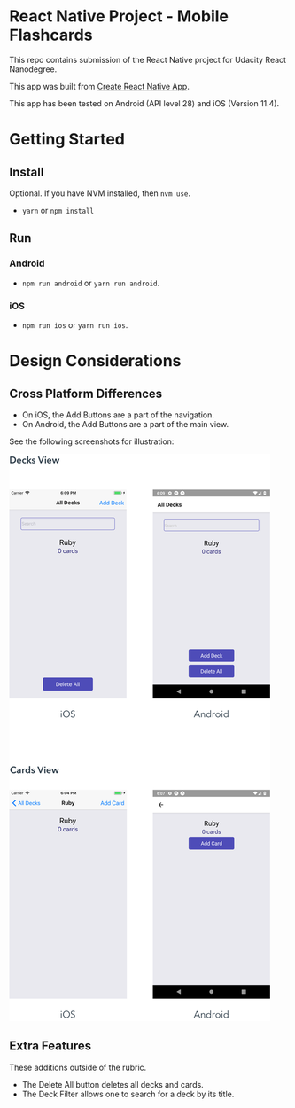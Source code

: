 # React Native Project - Mobile Flashcards

This repo contains submission of the React Native project for Udacity React Nanodegree.

This app was built from [Create React Native App](https://github.com/react-community/create-react-native-app).

This app has been tested on Android (API level 28) and iOS (Version 11.4).

# Getting Started

## Install
Optional. If you have NVM installed, then `nvm use`.
- `yarn` or `npm install`

## Run

### Android
- `npm run android` or `yarn run android`.

### iOS
- `npm run ios` or `yarn run ios`.

# Design Considerations

## Cross Platform Differences

- On iOS, the Add Buttons are a part of the navigation.
- On Android, the Add Buttons are a part of the main view.

See the following screenshots for illustration: 

![Add Button Locations](doc/add_button_difference.png)

## Extra Features

These additions outside of the rubric.

- The Delete All button deletes all decks and cards.
- The Deck Filter allows one to search for a deck by its title. 
